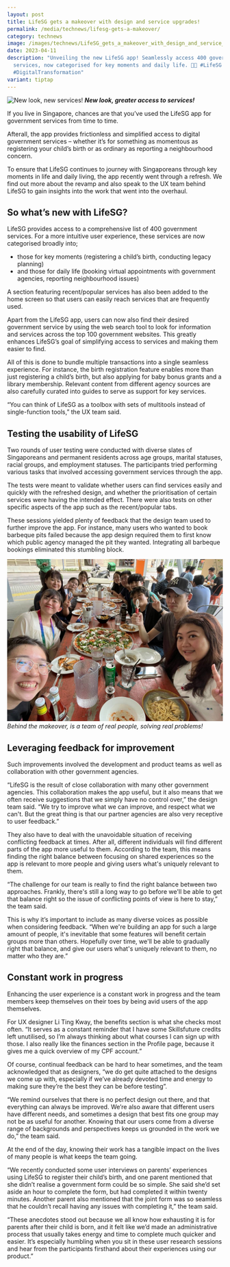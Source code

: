 ```yaml
---
layout: post
title: LifeSG gets a makeover with design and service upgrades!
permalink: /media/technews/lifesg-gets-a-makeover/
category: technews
image: /images/technews/LifeSG_gets_a_makeover_with_design_and_service_upgrades_.jpg
date: 2023-04-11
description: "Unveiling the new LifeSG app! Seamlessly access 400 government
  services, now categorised for key moments and daily life. 🚀📲 #LifeSG
  #DigitalTransformation"
variant: tiptap
---
```

![New look, new services!](/images/technews/lifesg-ux-refresh.png)
***New look, greater access to services!*** 

If you live in Singapore, chances are that you’ve used the LifeSG app for government services from time to time. 

Afterall, the app provides frictionless and simplified access to digital government services – whether it’s for something as momentous as registering your child’s birth or as ordinary as reporting a neighbourhood concern.  

To ensure that LifeSG continues to journey with Singaporeans through key moments in life and daily living, the app recently went through a refresh. We find out more about the revamp and also speak to the UX team behind LifeSG to gain insights into the work that went into the overhaul. 

## So what’s new with LifeSG?
LifeSG provides access to a comprehensive list of 400 government services. For a more intuitive user experience, these services are now categorised broadly into;

- those for key moments (registering a child’s birth, conducting legacy planning) 
- and those for daily life (booking virtual appointments with government agencies, reporting neighbourhood issues) 

A section featuring recent/popular services has also been added to the home screen so that users can easily reach services that are frequently used. 

Apart from the LifeSG app, users can now also find their desired government service by using the web search tool to look for information and services across the top 100 government websites. This greatly enhances LifeSG’s goal of simplifying access to services and making them easier to find. 

All of this is done to bundle multiple transactions into a single seamless experience. For instance, the birth registration feature enables more than just registering a child’s birth, but also applying for baby bonus grants and a library membership. Relevant content from different agency sources are also carefully curated into guides to serve as support for key services.

“You can think of LifeSG as a toolbox with sets of multitools instead of single-function tools,” the UX team said. 

## Testing the usability of LifeSG

Two rounds of user testing were conducted with diverse slates of Singaporeans and permanent residents across age groups, marital statuses, racial groups, and employment statuses. The participants tried performing various tasks that involved accessing government services through the app. 

The tests were meant to validate whether users can find services easily and quickly with the refreshed design, and whether the prioritisation of certain services were having the intended effect. There were also tests on other specific aspects of the app such as the recent/popular tabs. 

These sessions yielded plenty of feedback that the design team used to further improve the app. For instance, many users who wanted to book barbeque pits failed because the app design required them to first know which public agency managed the pit they wanted. Integrating all barbeque bookings eliminated this stumbling block. 

![The team behind the makeover](/images/technews/lifesg-ux-refresh2.jpg)
*Behind the makeover, is a team of real people, solving real problems!* 

## Leveraging feedback for improvement

Such improvements involved the development and product teams as well as collaboration with other government agencies. 

“LifeSG is the result of close collaboration with many other government agencies. This collaboration makes the app useful, but it also means that we often receive suggestions that we simply have no control over,” the design team said. “We try to improve what we can improve, and respect what we can't. But the great thing is that our partner agencies are also very receptive to user feedback.”

They also have to deal with the unavoidable situation of receiving conflicting feedback at times. After all, different individuals will find different parts of the app more useful to them. According to the team, this means finding the right balance between focusing on shared experiences so the app is relevant to more people and giving users what's uniquely relevant to them. 

“The challenge for our team is really to find the right balance between two approaches. Frankly, there's still a long way to go before we'll be able to get that balance right so the issue of conflicting points of view is here to stay,” the team said. 

This is why it’s important to include as many diverse voices as possible when considering feedback. “When we're building an app for such a large amount of people, it's inevitable that some features will benefit certain groups more than others. Hopefully over time, we'll be able to gradually right that balance, and give our users what's uniquely relevant to them, no matter who they are.”

## Constant work in progress 

Enhancing the user experience is a constant work in progress and the team members keep themselves on their toes by being avid users of the app themselves. 

For UX designer Li Ting Kway, the benefits section is what she checks most often. “It serves as a constant reminder that I have some Skillsfuture credits left unutilised, so I’m always thinking about what courses I can sign up with those. I also really like the finances section in the Profile page, because it gives me a quick overview of my CPF account.”

Of course, continual feedback can be hard to hear sometimes, and the team acknowledged that as designers, “we do get quite attached to the designs we come up with, especially if we’ve already devoted time and energy to making sure they’re the best they can be before testing”.

“We remind ourselves that there is no perfect design out there, and that everything can always be improved. We’re also aware that different users have different needs, and sometimes a design that best fits one group may not be as useful for another. Knowing that our users come from a diverse range of backgrounds and perspectives keeps us grounded in the work we do,” the team said.

At the end of the day, knowing their work has a tangible impact on the lives of many people is what keeps the team going. 

“We recently conducted some user interviews on parents’ experiences using LifeSG to register their child’s birth, and one parent mentioned that she didn’t realise a government form could be so simple. She said she’d set aside an hour to complete the form, but had completed it within twenty minutes. Another parent also mentioned that the joint form was so seamless that he couldn’t recall having any issues with completing it,” the team said. 

“These anecdotes stood out because we all know how exhausting it is for parents after their child is born, and it felt like we’d made an administrative process that usually takes energy and time to complete much quicker and easier. It’s especially humbling when you sit in these user research sessions and hear from the participants firsthand about their experiences using our product.”
